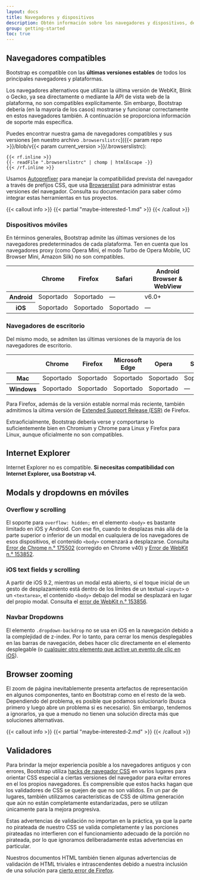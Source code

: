 ```yaml
---
layout: docs
title: Navegadores y dispositivos
description: Obtén información sobre los navegadores y dispositivos, desde modernos hasta antiguos, que son compatibles con Bootstrap, incluidas las peculiaridades y los errores conocidos de cada uno.
group: getting-started
toc: true
---
```


## Navegadores compatibles

Bootstrap es compatible con las **últimas versiones estables** de todos los principales navegadores y plataformas.

Los navegadores alternativos que utilizan la última versión de WebKit, Blink o Gecko, ya sea directamente o mediante la API de vista web de la plataforma, no son compatibles explícitamente. Sin embargo, Bootstrap debería (en la mayoría de los casos) mostrarse y funcionar correctamente en estos navegadores también. A continuación se proporciona información de soporte más específica.

Puedes encontrar nuestra gama de navegadores compatibles y sus versiones [en nuestro archivo `.browserslistrc`]({{< param repo >}}/blob/v{{< param current_version >}}/.browserslistrc):


```text
{{< rf.inline >}}
{{- readFile ".browserslistrc" | chomp | htmlEscape -}}
{{< /rf.inline >}}
```

Usamos [Autoprefixer](https://github.com/postcss/autoprefixer) para manejar la compatibilidad prevista del navegador a través de prefijos CSS, que usa [Browserslist](https://github.com/browserslist/browserslist) para administrar estas versiones del navegador. Consulta su documentación para saber cómo integrar estas herramientas en tus proyectos.

{{< callout info >}}
{{< partial "maybe-interested-1.md" >}}
{{< /callout >}}

### Dispositivos móviles

En términos generales, Bootstrap admite las últimas versiones de los navegadores predeterminados de cada plataforma. Ten en cuenta que los navegadores proxy (como Opera Mini, el modo Turbo de Opera Mobile, UC Browser Mini, Amazon Silk) no son compatibles.

<table class="table">
  <thead>
    <tr>
      <th scope="col"></th>
      <th scope="col">Chrome</th>
      <th scope="col">Firefox</th>
      <th scope="col">Safari</th>
      <th scope="col">Android Browser &amp; WebView</th>
    </tr>
  </thead>
  <tbody>
    <tr>
      <th scope="row">Android</th>
      <td>Soportado</td>
      <td>Soportado</td>
      <td class="text-muted">&mdash;</td>
      <td>v6.0+</td>
    </tr>
    <tr>
      <th scope="row">iOS</th>
      <td>Soportado</td>
      <td>Soportado</td>
      <td>Soportado</td>
      <td class="text-muted">&mdash;</td>
    </tr>
  </tbody>
</table>

### Navegadores de escritorio

Del mismo modo, se admiten las últimas versiones de la mayoría de los navegadores de escritorio.

<table class="table">
  <thead>
    <tr>
      <th scope="col"></th>
      <th scope="col">Chrome</th>
      <th scope="col">Firefox</th>
      <th scope="col">Microsoft Edge</th>
      <th scope="col">Opera</th>
      <th scope="col">Safari</th>
    </tr>
  </thead>
  <tbody>
    <tr>
      <th scope="row">Mac</th>
      <td>Soportado</td>
      <td>Soportado</td>
      <td>Soportado</td>
      <td>Soportado</td>
      <td>Soportado</td>
    </tr>
    <tr>
      <th scope="row">Windows</th>
      <td>Soportado</td>
      <td>Soportado</td>
      <td>Soportado</td>
      <td>Soportado</td>
      <td class="text-muted">&mdash;</td>
    </tr>
  </tbody>
</table>

Para Firefox, además de la versión estable normal más reciente, también admitimos la última versión de [Extended Support Release (ESR)](https://www.mozilla.org/en-US/firefox/enterprise/) de Firefox.

Extraoficialmente, Bootstrap debería verse y comportarse lo suficientemente bien en Chromium y Chrome para Linux y Firefox para Linux, aunque oficialmente no son compatibles.

## Internet Explorer

Internet Explorer no es compatible. **Si necesitas compatibilidad con Internet Explorer, usa Bootstrap v4.**

## Modals y dropdowns en móviles

### Overflow y scrolling

El soporte para `overflow: hidden;` en el elemento `<body>` es bastante limitado en iOS y Android. Con ese fin, cuando te desplazas más allá de la parte superior o inferior de un modal en cualquiera de los navegadores de esos dispositivos, el contenido `<body>` comenzará a desplazarse. Consulta [Error de Chrome n.° 175502](https://bugs.chromium.org/p/chromium/issues/detail?id=175502) (corregido en Chrome v40) y [Error de WebKit n.° 153852](https://bugs.webkit.org/show_bug.cgi?id=153852).

### iOS text fields y scrolling

A partir de iOS 9.2, mientras un modal está abierto, si el toque inicial de un gesto de desplazamiento está dentro de los límites de un textual `<input>` o un `<textarea>`, el contenido `<body>` debajo del modal se desplazará en lugar del propio modal. Consulta el [error de WebKit n.° 153856](https://bugs.webkit.org/show_bug.cgi?id=153856).

### Navbar Dropdowns

El elemento `.dropdown-backdrop` no se usa en iOS en la navegación debido a la complejidad de z-index. Por lo tanto, para cerrar los menús desplegables en las barras de navegación, debes hacer clic directamente en el elemento desplegable (o [cualquier otro elemento que active un evento de clic en iOS](https://developer.mozilla.org/en-US/docs/Web/API/Element/click_event#Safari_Mobile)).

## Browser zooming

El zoom de página inevitablemente presenta artefactos de representación en algunos componentes, tanto en Bootstrap como en el resto de la web. Dependiendo del problema, es posible que podamos solucionarlo (busca primero y luego abre un problema si es necesario). Sin embargo, tendemos a ignorarlos, ya que a menudo no tienen una solución directa más que soluciones alternativas.

{{< callout info >}}
{{< partial "maybe-interested-2.md" >}}
{{< /callout >}}

## Validadores

Para brindar la mejor experiencia posible a los navegadores antiguos y con errores, Bootstrap utiliza [hacks de navegador CSS](http://browserhacks.com/) en varios lugares para orientar CSS especial a ciertas versiones del navegador para evitar errores en el los propios navegadores. Es comprensible que estos hacks hagan que los validadores de CSS se quejen de que no son válidos. En un par de lugares, también utilizamos características de CSS de última generación que aún no están completamente estandarizadas, pero se utilizan únicamente para la mejora progresiva.

Estas advertencias de validación no importan en la práctica, ya que la parte no pirateada de nuestro CSS se valida completamente y las porciones pirateadas no interfieren con el funcionamiento adecuado de la porción no pirateada, por lo que ignoramos deliberadamente estas advertencias en particular.

Nuestros documentos HTML también tienen algunas advertencias de validación de HTML triviales e intrascendentes debido a nuestra inclusión de una solución para [cierto error de Firefox](https://bugzilla.mozilla.org/show_bug.cgi?id=654072).